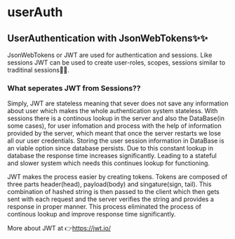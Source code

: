 # userAuth

## UserAuthentication with JsonWebTokens✨✨

JsonWebTokens or JWT are used for authentication and sessions. Like sessions JWT can be used to create user-roles, scopes, sessions similar to traditinal sessions🦾🦾.

### What seperates JWT from Sessions??

Simply, JWT are stateless meaning that sever does not save any information about user which makes the whole authentication system stateless.
With sessions there is a continous lookup in the server and also the DataBase(in some cases), for user infomation and process with the help of information provided by the server, which meant that once the server restarts we lose all our user credentials. Storing the user session information in DataBase is an  viable option since database persists. Due to this constant lookup in database the response time increases significantly. Leading to a stateful and slower system which needs this continues lookup for functioning.

JWT makes the process easier by creating tokens. Tokens are composed of three parts header(head), payload(body) and singature(sign, tail). This combination of hashed string is then passed to the client which then gets sent with each request and the server verifies the string and provides a response in proper manner. This process eliminated the process of continous lookup and improve response time significantly. 

More about JWT at 👉https://jwt.io/
